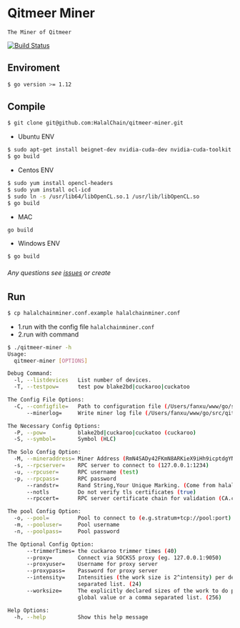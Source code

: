 # Qitmeer Miner

    The Miner of Qitmeer
[![Build Status](https://travis-ci.com/HalalChain/hlc-miner.svg?token=n9AoZUDqAJmhesf4MYUd&branch=master)](https://travis-ci.com/HalalChain/qitmeer-miner)
## Enviroment

```bash
$ go version >= 1.12
```
    
## Compile

```bash
$ git clone git@github.com:HalalChain/qitmeer-miner.git
```

* Ubuntu ENV
```bash
$ sudo apt-get install beignet-dev nvidia-cuda-dev nvidia-cuda-toolkit
$ go build 
```
        
* Centos ENV
```bash
$ sudo yum install opencl-headers
$ sudo yum install ocl-icd
$ sudo ln -s /usr/lib64/libOpenCL.so.1 /usr/lib/libOpenCL.so
$ go build
```
        

* MAC

```bash
go build
```

* Windows ENV
```bash
$ go build 
```

###### Any questions see [issues](https://github.com/HalalChain/hlc-miner/issues?q=is%3Aissue+is%3Aclosed) or create
        
    
## Run
```bash
$ cp halalchainminer.conf.example halalchainminer.conf
```
- 1.run with the config file `halalchainminer.conf`
- 2.run with command
```bash
$ ./qitmeer-miner -h
Usage:
  qitmeer-miner [OPTIONS]

Debug Command:
  -l, --listdevices   List number of devices.
  -T, --testpow=      test pow blake2bd|cuckaroo|cuckatoo

The Config File Options:
  -C, --configfile=   Path to configuration file (/Users/fanxu/www/go/src/qitmeer-miner/halalchainminer.conf)
      --minerlog=     Write miner log file (/Users/fanxu/www/go/src/qitmeer-miner/miner.log)

The Necessary Config Options:
  -P, --pow=          blake2bd|cuckaroo|cuckatoo (cuckaroo)
  -S, --symbol=       Symbol (HLC)

The Solo Config Option:
  -M, --mineraddress= Miner Address (RmN4SADy42FKmN8ARKieX9iHh9icptdgYNn)
  -s, --rpcserver=    RPC server to connect to (127.0.0.1:1234)
  -u, --rpcuser=      RPC username (test)
  -p, --rpcpass=      RPC password
      --randstr=      Rand String,Your Unique Marking. (Come from halalchain!)
      --notls         Do not verify tls certificates (true)
      --rpccert=      RPC server certificate chain for validation (CA.cert)

The pool Config Option:
  -o, --pool=         Pool to connect to (e.g.stratum+tcp://pool:port)
  -m, --pooluser=     Pool username
  -n, --poolpass=     Pool password

The Optional Config Option:
      --trimmerTimes= the cuckaroo trimmer times (40)
      --proxy=        Connect via SOCKS5 proxy (eg. 127.0.0.1:9050)
      --proxyuser=    Username for proxy server
      --proxypass=    Password for proxy server
      --intensity=    Intensities (the work size is 2^intensity) per device. Single global value or a comma
                      separated list. (24)
      --worksize=     The explicitly declared sizes of the work to do per device (overrides intensity). Single
                      global value or a comma separated list. (256)

Help Options:
  -h, --help          Show this help message
```
